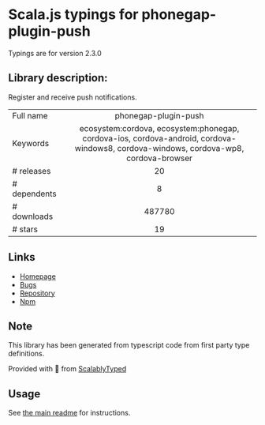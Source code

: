 
# Scala.js typings for phonegap-plugin-push

Typings are for version 2.3.0

## Library description:
Register and receive push notifications.

|                    |                 |
| ------------------ | :-------------: |
| Full name          | phonegap-plugin-push |
| Keywords           | ecosystem:cordova, ecosystem:phonegap, cordova-ios, cordova-android, cordova-windows8, cordova-windows, cordova-wp8, cordova-browser |
| # releases         | 20 |
| # dependents       | 8 |
| # downloads        | 487780 |
| # stars            | 19 |

## Links
- [Homepage](http://github.com/phonegap/phonegap-plugin-push#readme)
- [Bugs](https://github.com/phonegap/phonegap-plugin-push/issues)
- [Repository](https://github.com/phonegap/phonegap-plugin-push)
- [Npm](https://www.npmjs.com/package/phonegap-plugin-push)
    


## Note
This library has been generated from typescript code from first party type definitions.

Provided with :purple_heart: from [ScalablyTyped](https://github.com/oyvindberg/ScalablyTyped)

## Usage
See [the main readme](../../readme.md) for instructions.


